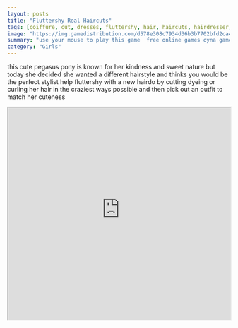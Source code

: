 ```yaml
---
layout: posts
title: "Fluttershy Real Haircuts"
tags: [coiffure, cut, dresses, fluttershy, hair, haircuts, hairdresser, hairstyle, little, makeover, pony, real, simulation, trim, free, online, games, oyna, game, free, games, play, play, games]
image: "https://img.gamedistribution.com/d578e308c7934d36b3b7702bfd2ca439.jpg"
summary: "use your mouse to play this game  free online games oyna game free games play play games"
category: "Girls"
---
```


this cute pegasus pony is known for her kindness and sweet nature but today she decided she wanted a different hairstyle and thinks you would be the perfect stylist help fluttershy with a new hairdo by cutting dyeing or curling her hair in the craziest ways possible and then pick out an outfit to match her cuteness

<iframe width="100%" height="480px;" src="https://flash.gamedistribution.com?game=d578e308c7934d36b3b7702bfd2ca439"></iframe>
